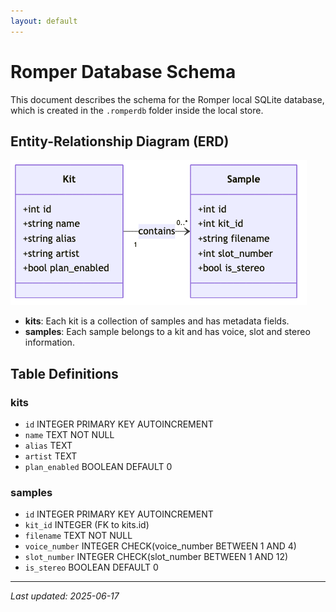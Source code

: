 ```yaml
---
layout: default
---
```


# Romper Database Schema

This document describes the schema for the Romper local SQLite database, which is created in the `.romperdb` folder inside the local store.

## Entity-Relationship Diagram (ERD)

![Romper DB ERD](./romper-db-erd.png)

- **kits**: Each kit is a collection of samples and has metadata fields.
- **samples**: Each sample belongs to a kit and has voice, slot and stereo information.

## Table Definitions

### kits
- `id` INTEGER PRIMARY KEY AUTOINCREMENT
- `name` TEXT NOT NULL
- `alias` TEXT
- `artist` TEXT
- `plan_enabled` BOOLEAN DEFAULT 0

### samples
- `id` INTEGER PRIMARY KEY AUTOINCREMENT
- `kit_id` INTEGER (FK to kits.id)
- `filename` TEXT NOT NULL
- `voice_number` INTEGER CHECK(voice_number BETWEEN 1 AND 4)
- `slot_number` INTEGER CHECK(slot_number BETWEEN 1 AND 12)
- `is_stereo` BOOLEAN DEFAULT 0

---

_Last updated: 2025-06-17_

<!-- Schema and diagrams confirmed up to date with electron/main/db/romperDbCore.ts as of 2025-06-17 -->
